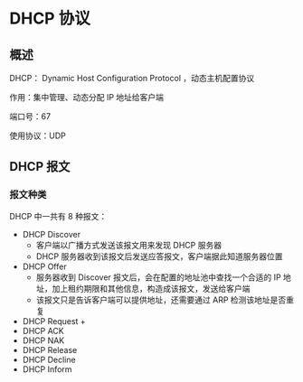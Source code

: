# DHCP 协议

## 概述

DHCP： Dynamic Host Configuration Protocol ，动态主机配置协议

作用：集中管理、动态分配 IP 地址给客户端

端口号：67

使用协议：UDP

## DHCP 报文

### 报文种类

DHCP 中一共有 8 种报文：

+ DHCP  Discover 
  + 客户端以广播方式发送该报文用来发现 DHCP 服务器
  + DHCP 服务器收到该报文后发送应答报文，客户端据此知道服务器位置
+ DHCP  Offer
  + 服务器收到 Discover 报文后，会在配置的地址池中查找一个合适的 IP 地址，加上租约期限和其他信息，构造成该报文，发送给客户端
  + 该报文只是告诉客户端可以提供地址，还需要通过 ARP 检测该地址是否重复
+ DHCP  Request
  + 
+ DHCP  ACK
+ DHCP  NAK
+ DHCP  Release
+ DHCP  Decline
+ DHCP  Inform





